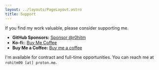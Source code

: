 ```yaml
---
layout: ../layouts/PageLayout.astro
title: Support
---
```


If you find my work valuable, please consider supporting me.

- **GitHub Sponsors:** [Sponsor @r0hitm](https://github.com/sponsors/r0hitm)
- **Ko-fi:**: [Buy Me Coffee](https://ko-fi.com/devavatar)
- **Buy Me a Coffee:** [Buy me a coffee](https://www.buymeacoffee.com/r0hitm)

I'm available for contract and full-time opportunities. You can reach me at `rohitm09 [at] proton.me`.
